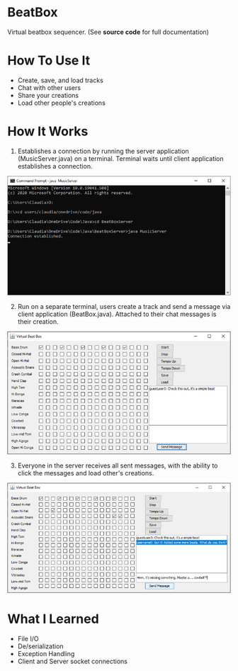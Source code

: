 # BeatBox
Virtual beatbox sequencer. (See **source code** for full documentation)

# How To Use It
- Create, save, and load tracks
- Chat with other users
- Share your creations
- Load other people's creations

# How It Works
1. Establishes a connection by running the server application (MusicServer.java) on a terminal. Terminal waits until client application establishes a connection.

![Established Connection](connection.png)

2. Run on a separate terminal, users create a track and send a message via client application (BeatBox.java). Attached to their chat messages is their creation.

![Message and Send](guestuser.png)

3. Everyone in the server receives all sent messages, with the ability to click the messages and load other's creations.

![Load and Chat Response](chat.png)


# What I Learned
- File I/O
- De/serialization
- Exception Handling
- Client and Server socket connections
